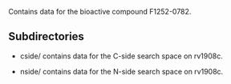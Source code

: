 Contains data for the bioactive compound F1252-0782.

## Subdirectories

- cside/ contains data for the C-side search space on rv1908c.

- nside/ contains data for the N-side search space on rv1908c.

